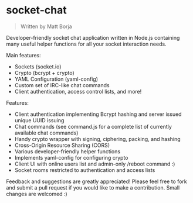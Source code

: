 socket-chat
===========
> Written by Matt Borja

Developer-friendly socket chat application written in Node.js containing many useful helper functions for all your socket interaction needs.

Main features:
- Sockets (socket.io)
- Crypto (bcrypt + crypto)
- YAML Configuration (yaml-config)
- Custom set of IRC-like chat commands
- Client authentication, access control lists, and more!

Features:
- Client authentication implementing Bcrypt hashing and server issued unique UUID issuing
- Chat commands (see command.js for a complete list of currently available chat commands)
- Handy crypto wrapper with signing, ciphering, packing, and hashing
- Cross-Origin Resource Sharing (CORS)
- Various developer-friendly helper functions
- Implements yaml-config for configuring crypto
- Client UI with online users list and admin-only /reboot command :)
- Socket rooms restricted to authentication and access lists

Feedback and suggestions are greatly appreciated! Please feel free to fork and submit a pull request if you would like to make a contribution. Small changes are welcomed :)
